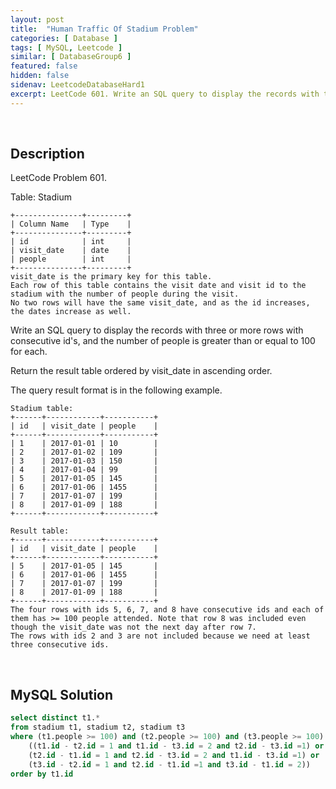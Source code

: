 ```yaml
---
layout: post
title:  "Human Traffic Of Stadium Problem"
categories: [ Database ]
tags: [ MySQL, Leetcode ]
similar: [ DatabaseGroup6 ]
featured: false
hidden: false
sidenav: LeetcodeDatabaseHard1
excerpt: LeetCode 601. Write an SQL query to display the records with three or more rows with consecutive id's, and the number of people is greater than or equal to 100 for each.
---
```


<br />

## Description

LeetCode Problem 601. 

Table: Stadium

```
+---------------+---------+
| Column Name   | Type    |
+---------------+---------+
| id            | int     |
| visit_date    | date    |
| people        | int     |
+---------------+---------+
visit_date is the primary key for this table.
Each row of this table contains the visit date and visit id to the stadium with the number of people during the visit.
No two rows will have the same visit_date, and as the id increases, the dates increase as well.
```

Write an SQL query to display the records with three or more rows with consecutive id's, and the number of people is greater than or equal to 100 for each.

Return the result table ordered by visit_date in ascending order.

The query result format is in the following example.

 
```
Stadium table:
+------+------------+-----------+
| id   | visit_date | people    |
+------+------------+-----------+
| 1    | 2017-01-01 | 10        |
| 2    | 2017-01-02 | 109       |
| 3    | 2017-01-03 | 150       |
| 4    | 2017-01-04 | 99        |
| 5    | 2017-01-05 | 145       |
| 6    | 2017-01-06 | 1455      |
| 7    | 2017-01-07 | 199       |
| 8    | 2017-01-09 | 188       |
+------+------------+-----------+

Result table:
+------+------------+-----------+
| id   | visit_date | people    |
+------+------------+-----------+
| 5    | 2017-01-05 | 145       |
| 6    | 2017-01-06 | 1455      |
| 7    | 2017-01-07 | 199       |
| 8    | 2017-01-09 | 188       |
+------+------------+-----------+
The four rows with ids 5, 6, 7, and 8 have consecutive ids and each of them has >= 100 people attended. Note that row 8 was included even though the visit_date was not the next day after row 7.
The rows with ids 2 and 3 are not included because we need at least three consecutive ids.
```

<br />

## MySQL Solution


```sql
select distinct t1.*
from stadium t1, stadium t2, stadium t3
where (t1.people >= 100) and (t2.people >= 100) and (t3.people >= 100) and 
    ((t1.id - t2.id = 1 and t1.id - t3.id = 2 and t2.id - t3.id =1) or
    (t2.id - t1.id = 1 and t2.id - t3.id = 2 and t1.id - t3.id =1) or
    (t3.id - t2.id = 1 and t2.id - t1.id =1 and t3.id - t1.id = 2))
order by t1.id
```
